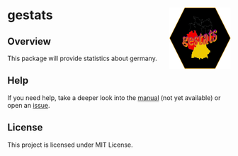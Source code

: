 # gestats <a href="https://github.com/BenSt099/gestats"><img src="logo/logo-final.svg" align="right" width="138" height="138"/></a>

## Overview

This package will provide statistics about germany.

## Help

If you need help, take a deeper look into the
[manual](https://github.com/BenSt099/gestats) (not yet available)
or open an [issue](https://github.com/BenSt099/gestats/issues).

## License

This project is licensed under MIT License.